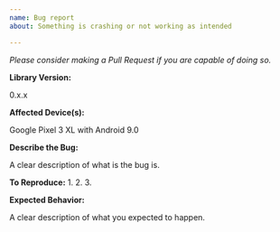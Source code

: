 ```yaml
---
name: Bug report
about: Something is crashing or not working as intended

---
```


*Please consider making a Pull Request if you are capable of doing so.*

**Library Version:**

0.x.x
 
**Affected Device(s):**
 
Google Pixel 3 XL with Android 9.0
 
**Describe the Bug:**

A clear description of what is the bug is.

**To Reproduce:**
1. 
2. 
3. 

**Expected Behavior:**

A clear description of what you expected to happen.
